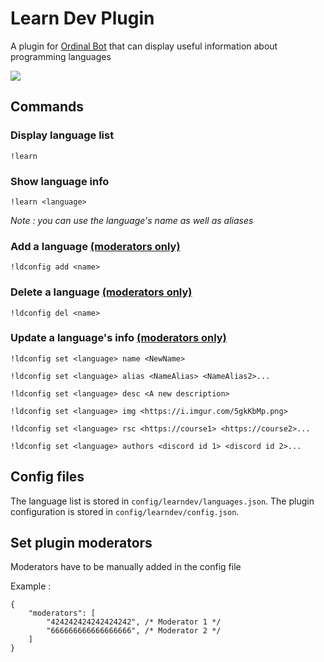 # Learn Dev Plugin

A plugin for [Ordinal Bot](https://github.com/Ordinal-Team/OrdinalBot-API) that can display useful information about
programming languages

![](https://i.imgur.com/KtjljEl.png)

## Commands

### Display language list

```
!learn
```

### Show language info

```
!learn <language>
```
*Note : you can use the language's name as well as aliases*

### Add a language [(moderators only)](#set-plugin-moderators)

```
!ldconfig add <name>
```

### Delete a language [(moderators only)](#set-plugin-moderators)

```
!ldconfig del <name>
```

### Update a language's info [(moderators only)](#set-plugin-moderators)

```
!ldconfig set <language> name <NewName>

!ldconfig set <language> alias <NameAlias> <NameAlias2>...

!ldconfig set <language> desc <A new description>

!ldconfig set <language> img <https://i.imgur.com/5gkKbMp.png>

!ldconfig set <language> rsc <https://course1> <https://course2>...

!ldconfig set <language> authors <discord id 1> <discord id 2>...
```

## Config files

The language list is stored in `config/learndev/languages.json`.
The plugin configuration is stored in `config/learndev/config.json`.

## Set plugin moderators

Moderators have to be manually added in the config file

Example :
```json5
{
    "moderators": [
        "424242424242424242", /* Moderator 1 */
        "666666666666666666", /* Moderator 2 */
    ]
}
```
